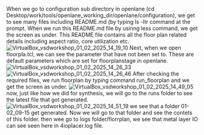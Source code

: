 When we go to configuration sub directory in openlane (cd Desktop/work/tools/openlane_working_dir/openlane/configuration), we get to see many files including README.md (by typing ls -ltr command at the prompt.
When we run this README.md file by usinng less command, we get the screen as under.  This README file contains all the floor plan related details including aspect ratio, core utilization etc.
![VirtualBox_vsdworkshop_01_02_2025_14_19_10](https://github.com/user-attachments/assets/a2197c67-863d-4369-82ed-e833be13cc76)
Next, when we open floorpla.tcl, we can see the parameter that  have not been set to.  These are default parameters which are set for floorplanstage in openlane.
![VirtualBox_vsdworkshop_01_02_2025_14_26_33](https://github.com/user-attachments/assets/ced952cd-18c1-4db3-9068-6665e3859df4)
![VirtualBox_vsdworkshop_01_02_2025_14_26_46](https://github.com/user-attachments/assets/406b30ca-6b9c-4724-aaa8-40a168055947)
After checking the required files, we run floorplan by typing command run_floorplan and we get the screen as under.
![VirtualBox_vsdworkshop_01_02_2025_14_49_05](https://github.com/user-attachments/assets/eee18aee-1ce7-42f8-b1f4-566a1b83dceb)
now, just like how we did for synthesis, we will go to the runs folder to see the latest file that got generated.
![VirtualBox_vsdworkshop_01_02_2025_14_51_19](https://github.com/user-attachments/assets/589c8db3-7cba-4883-81c2-920f14dab0d5)
we see that a folder 01-02_09-15 get generated.  Now we will go to that folder and see the contets of this folder.  then wee go to logs folder/florrplan, we see that metal layer IO can see seen here in 4ioplacer.log file.

